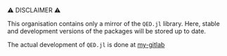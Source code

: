 ⚠️ DISCLAIMER ⚠️

This organisation contains only a mirror of the `QED.jl` library. Here, stable and development versions of the packages will be stored up to date.

The actual development of `QED.jl` is done at [my-gitlab](gitlab)
